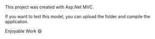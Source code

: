 This project was created with  Asp.Net MVC.

If you want to test this model, you can upload the folder and compile the application.

Enjoyable Work 😄
